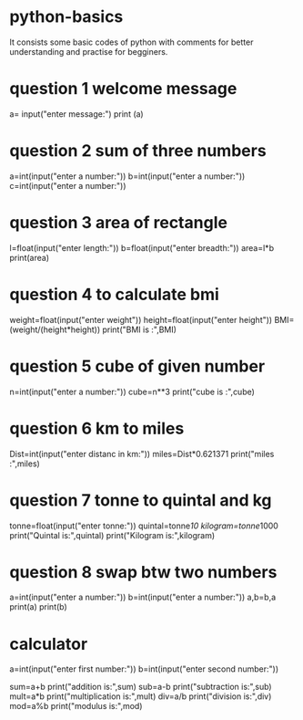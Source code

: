 # python-basics
It consists some basic codes of python with comments for better understanding and practise for begginers.

# question 1 welcome message
a= input("enter message:")
print (a)

# question 2 sum of three numbers
a=int(input("enter a number:"))
b=int(input("enter a number:"))
c=int(input("enter a number:"))


# question 3 area of rectangle
l=float(input("enter length:"))
b=float(input("enter breadth:"))
area=l*b
print(area)

# question 4 to calculate bmi
weight=float(input("enter weight"))
height=float(input("enter height"))
BMI=(weight/(height*height))
print("BMI is :",BMI)

# question 5 cube of given number
n=int(input("enter a number:"))
cube=n**3
print("cube is :",cube)

# question 6   km to miles
Dist=int(input("enter distanc in km:"))
miles=Dist*0.621371
print("miles :",miles)

# question 7 tonne to quintal and kg
tonne=float(input("enter tonne:"))
quintal=tonne*10
kilogram=tonne*1000
print("Quintal is:",quintal)
print("Kilogram is:",kilogram)

# question 8 swap btw two numbers
a=int(input("enter a number:"))
b=int(input("enter a number:"))
a,b=b,a
print(a)
print(b)

# calculator 
a=int(input("enter first  number:"))
b=int(input("enter second number:"))

sum=a+b
print("addition is:",sum)
sub=a-b
print("subtraction is:",sub)
mult=a*b
print("multiplication is:",mult)
div=a/b
print("division is:",div)
mod=a%b
print("modulus is:",mod)

